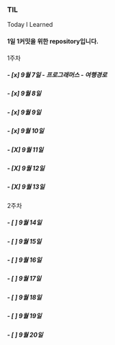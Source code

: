 ### TIL
Today I Learned


#### 1일 1커밋을 위한 repository입니다.

1주차
##### - [x] 9월 7일 - 프로그래머스 - 여행경로
##### - [x] 9월 8일
##### - [x] 9월 9일
##### - [x] 9월 10일
##### - [X] 9월 11일
##### - [X] 9월 12일
##### - [X] 9월 13일

2주차
##### - [ ] 9월 14일
##### - [ ] 9월 15일
##### - [ ] 9월 16일
##### - [ ] 9월 17일
##### - [ ] 9월 18일
##### - [ ] 9월 19일
##### - [ ] 9월 20일

